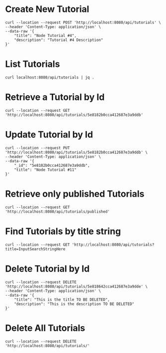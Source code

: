 # Create New Tutorial
```
curl --location --request POST 'http://localhost:8080/api/tutorials' \
--header 'Content-Type: application/json' \
--data-raw '{
	"title": "Node Tutorial #4",
	"description": "Tutorial #4 Description"
}'
```

# List Tutorials
```
curl localhost:8080/api/tutorials | jq .
```

# Retrieve a Tutorial by Id
```
curl --location --request GET 'http://localhost:8080/api/tutorials/5e8182b0cca412687e3a9ddb'
```

# Update Tutorial by Id
```
curl --location --request PUT 'http://localhost:8080/api/tutorials/5e8182b0cca412687e3a9ddb' \
--header 'Content-Type: application/json' \
--data-raw '{
    "_id": "5e8182b0cca412687e3a9ddb",
    "title": "Node Tutorial #11"
}'
```

# Retrieve only published Tutorials
```
curl --location --request GET 'http://localhost:8080/api/tutorials/published'
```

# Find Tutorials by title string
```
curl --location --request GET 'http://localhost:8080/api/tutorials?title=InputSearchStringHere
```

# Delete Tutorial by Id
```
curl --location --request DELETE 'http://localhost:8080/api/tutorials/5e818642cca412687e3a9dde' \
--header 'Content-Type: application/json' \
--data-raw '{
	"title": "This is the title TO BE DELETED",
	"description": "This is the description TO BE DELETED"
}'
```

# Delete All Tutorials
```
curl --location --request DELETE 'http://localhost:8080/api/tutorials/'
```
